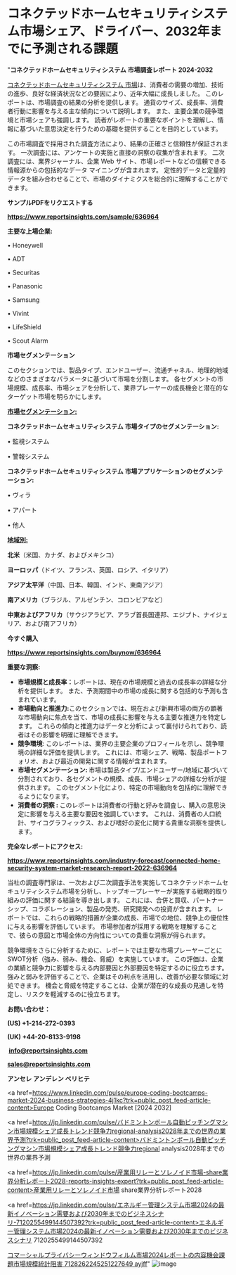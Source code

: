 # コネクテッドホームセキュリティシステム市場シェア、ドライバー、2032年までに予測される課題

"<strong>コネクテッドホームセキュリティシステム 市場調査レポート 2024-2032</strong>

<a href=https://www.reportsinsights.com/sample/636964>コネクテッドホームセキュリティシステム 市場</a>は、消費者の需要の増加、技術の進歩、良好な経済状況などの要因により、近年大幅に成長しました。 このレポートは、市場調査の結果の分析を提供します。 通貨のサイズ、成長率、消費者行動に影響を与える主な傾向について説明します。 また、主要企業の競争環境と市場シェアも強調します。 読者がレポートの重要なポイントを理解し、情報に基づいた意思決定を行うための基礎を提供することを目的としています。

この市場調査で採用された調査方法により、結果の正確さと信頼性が保証されます。 一次調査には、アンケートの実施と直接の洞察の収集が含まれます。 二次調査には、業界ジャーナル、企業 Web サイト、市場レポートなどの信頼できる情報源からの包括的なデータ マイニングが含まれます。 定性的データと定量的データを組み合わせることで、市場のダイナミクスを総合的に理解することができます。

<strong><b>サンプルPDFをリクエストする</b></strong>

<a href=https://www.reportsinsights.com/sample/636964><strong><u>https://www.reportsinsights.com/sample/636964</u></strong></a>

<strong>主要な上場企業:</strong>

• Honeywell

• ADT

• Securitas

• Panasonic

• Samsung

• Vivint

• LifeShield

• Scout Alarm

<strong>市場セグメンテーション</strong>

このセクションでは、製品タイプ、エンドユーザー、流通チャネル、地理的地域などのさまざまなパラメータに基づいて市場を分割します。 各セグメントの市場規模、成長率、市場シェアを分析して、業界プレーヤーの成長機会と潜在的なターゲット市場を明らかにします。

<strong><u>市場セグメンテーション</u></strong><strong><u>:</u></strong>

<strong>コネクテッドホームセキュリティシステム 市場タイプのセグメンテーション:</strong>

• 監視システム

• 警報システム

<strong>コネクテッドホームセキュリティシステム 市場アプリケーションのセグメンテーション:</strong>

• ヴィラ

• アパート

• 他人

<strong><u>地域別</u></strong><strong><u>:</u></strong>

<strong>北米</strong>（米国、カナダ、およびメキシコ）

<strong>ヨーロッパ</strong>（ドイツ、フランス、英国、ロシア、イタリア）

<strong>アジア太平洋</strong>（中国、日本、韓国、インド、東南アジア）

<strong>南アメリカ</strong>（ブラジル、アルゼンチン、コロンビアなど）

<strong>中東およびアフリカ</strong>（サウジアラビア、アラブ首長国連邦、エジプト、ナイジェリア、および南アフリカ）

<strong>今すぐ購入</strong>

<a href=https://www.reportsinsights.com/buynow/636964><strong><u>https://www.reportsinsights.com/buynow/636964</u></strong></a>

<strong>重要な洞察:</strong>
<ul>
  <li><strong>市場規模と成長率：</strong>レポートは、現在の市場規模と過去の成長率の詳細な分析を提供します。 また、予測期間中の市場の成長に関する包括的な予測も含まれています。</li>
  <li><strong>市場動向と推進力:</strong>このセクションでは、現在および新興市場の両方の顕著な市場動向に焦点を当て、市場の成長に影響を与える主要な推進力を特定します。 これらの傾向と推進力はデータと分析によって裏付けられており、読者はその影響を明確に理解できます。</li>
  <li><strong>競争環境</strong>: このレポートは、業界の主要企業のプロフィールを示し、競争環境の詳細な評価を提供します。 これには、市場シェア、戦略、製品ポートフォリオ、および最近の開発に関する情報が含まれます。</li>
  <li><strong>市場セグメンテーション: </strong>市場は製品タイプ/エンドユーザー/地域に基づいて分割されており、各セグメントの規模、成長、市場シェアの詳細な分析が提供されます。 このセグメント化により、特定の市場動向を包括的に理解できるようになります。</li>
  <li><strong>消費者の洞察 : </strong>このレポートは消費者の行動と好みを調査し、購入の意思決定に影響を与える主要な要因を強調しています。 これは、消費者の人口統計、サイコグラフィックス、および嗜好の変化に関する貴重な洞察を提供します。</li>
</ul>
<strong>完全なレポートにアクセス:</strong>

<a href=https://www.reportsinsights.com/industry-forecast/connected-home-security-system-market-research-report-2022-636964><strong><u><b>https://www.reportsinsights.com/industry-forecast/connected-home-security-system-market-research-report-2022-636964</b></u></strong></a>

当社の調査専門家は、一次および二次調査手法を実施してコネクテッドホームセキュリティシステム市場を分析し、トップキープレーヤーが実施する戦略的取り組みの評価に関する結論を導き出します。 これには、合併と買収、パートナーシップ、コラボレーション、製品の発売、研究開発への投資が含まれます。 レポートでは、これらの戦略的措置が企業の成長、市場での地位、競争上の優位性に与える影響を評価しています。 市場参加者が採用する戦略を理解することで、彼らの意図と市場全体の方向性についての貴重な洞察が得られます。

競争環境をさらに分析するために、レポートでは主要な市場プレーヤーごとにSWOT分析（強み、弱み、機会、脅威）を実施しています。 この評価は、企業の業績と競争力に影響を与える内部要因と外部要因を特定するのに役立ちます。 強みと弱みを評価することで、企業はその利点を活用し、改善が必要な領域に対処できます。 機会と脅威を特定することは、企業が潜在的な成長の見通しを特定し、リスクを軽減するのに役立ちます。

<strong>お問い合わせ：</strong>

<strong>(US) +1-214-272-0393</strong>

<strong>(UK) +44-20-8133-9198</strong>

<strong> </strong><a href=info@reportsinsights.com><strong><u>info@reportsinsights.com</u></strong></a>

<a href=sales@reportsinsights.com><strong><u>sales@reportsinsights.com</u></strong></a>

<strong>アンセレ アンデレン ベリヒテ</strong>

<a href=https://www.linkedin.com/pulse/europe-coding-bootcamps-market-2024-business-strategies-4j1kc?trk=public_post_feed-article-content>Europe Coding Bootcamps Market [2024 2032]</a>

<a href=https://jp.linkedin.com/pulse/バドミントンボール自動ピッチングマシン市場規模シェア成長トレンド競争力regional-analysis2028年までの世界の業界予測?trk=public_post_feed-article-content>バドミントンボール自動ピッチングマシン市場規模シェア成長トレンド競争力regional analysis2028年までの世界の業界予測</a>

<a href=https://jp.linkedin.com/pulse/産業用リレーとソレノイド市場-share業界分析レポート2028-reports-insights-expert?trk=public_post_feed-article-content>産業用リレーとソレノイド市場 share業界分析レポート2028</a>

<a href=https://jp.linkedin.com/pulse/エネルギー管理システム市場2024の最新イノベーション需要および2030年までのビジネスシナリ-7120255499144507392?trk=public_post_feed-article-content>エネルギー管理システム市場2024の最新イノベーション需要および2030年までのビジネスシナリ 7120255499144507392</a>

<a href=https://www.linkedin.com/pulse/コマーシャルプライバシーウィンドウフィルム市場2024レポートの内容機会課題市場規模統計阻害-7128262245251227649-ayjff/>コマーシャルプライバシーウィンドウフィルム市場2024レポートの内容機会課題市場規模統計阻害 7128262245251227649 ayjff</a>"
![image](https://github.com/gayatrid12/RImarketTech/assets/158473851/15792f33-6d6e-4bb1-b7c9-e63a57b0c82f)
